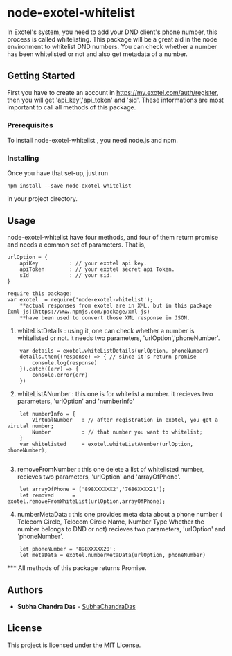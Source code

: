 # node-exotel-whitelist

In Exotel's system, you need to add your DND client's phone number, this process is called whitelisting. This package will be a great aid in the node environment to whitelist DND numbers. You can check whether a number has been whitelisted or not and also get metadata of a number.

## Getting Started

First you have to create an account in https://my.exotel.com/auth/register, then you will get 'api_key','api_token' and 'sid'.
These informations are most important to call all methods of this package.

### Prerequisites

To install node-exotel-whitelist , you need node.js and npm.

### Installing

Once you have that set-up, just run

```
npm install --save node-exotel-whitelist
```
 in your project directory.


## Usage

node-exotel-whitelist have four methods, and four of them return promise 
and needs a common set of parameters. That is,
```
urlOption = {
    apiKey          : // your exotel api key.
    apiToken        : // your exotel secret api Token.
    sId             : // your sid.
}

require this package:
var exotel  = require('node-exotel-whitelist');
    **actual responses from exotel are in XML, but in this package [xml-js](https://www.npmjs.com/package/xml-js)
    **have been used to convert those XML response in JSON.
```
1. whiteListDetails : using it, one can check whether a number is whitelisted or not.
                      it needs two parameters, 'urlOption','phoneNumber'.  
```
    var details = exotel.whiteListDetails(urlOption, phoneNumber)
    details.then((response) => { // since it's return promise
        console.log(response)
    }).catch((err) => {
        console.error(err)
    }) 
```

2. whiteListANumber : this one is for whitelist a number.
                      it recieves two parameters, 'urlOption' and 'numberInfo'
```
    let numberInfo = {
        VirtualNumber   : // after registration in exotel, you get a virutal number;
        Number          : // that number you want to whitelist;
    }
    var whitelisted     = exotel.whiteListANumber(urlOption, phoneNumber);
    
```                        
3. removeFromNumber : this one delete a list of whitelisted number, 
                      recieves two parameters, 'urlOption' and 'arrayOfPhone'.
  
```
    let arrayOfPhone = ['898XXXXXX2','7686XXXX21'];
    let removed      = exotel.removeFromWhiteList(urlOption,arrayOfPhone);

```
4. numberMetaData  : this one provides meta data about a phone number
                    ( Telecom Circle, Telecom Circle Name, Number Type
                     Whether the number belongs to DND or not)
                    recieves two parameters, 'urlOption' and 'phoneNumber'. 
```
    let phoneNumber = '898XXXXX20';
    let metaData = exotel.numberMetaData(urlOption, phoneNumber)

```
*** All methods of this package returns Promise.

## Authors

* **Subha Chandra Das** - [SubhaChandraDas](https://github.com/SubhaChandraDas)

## License

This project is licensed under the MIT License.

